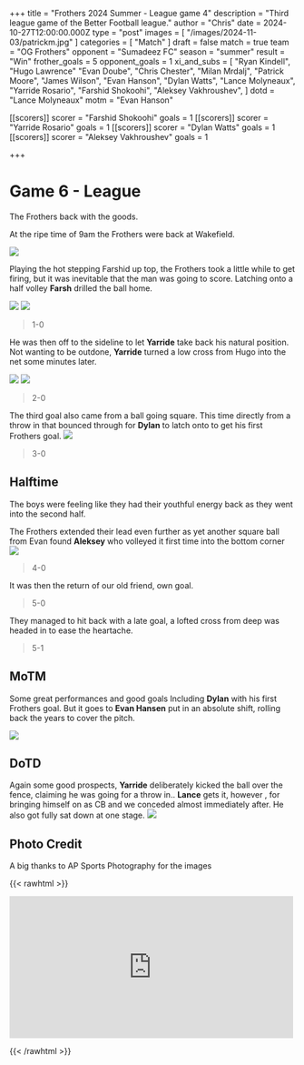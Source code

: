 +++
title = "Frothers 2024 Summer - League game 4"
description = "Third league game of the Better Football league."
author = "Chris"
date = 2024-10-27T12:00:00.000Z
type = "post"
images = [ "/images/2024-11-03/patrickm.jpg" ]
categories = [ "Match" ]
draft = false
match = true
team = "OG Frothers"
opponent = "Sumadeez FC"
season = "summer"
result = "Win"
frother_goals = 5
opponent_goals = 1
xi_and_subs = [
  "Ryan Kindell",
  "Hugo Lawrence"
  "Evan Doube",
  "Chris Chester",
  "Milan Mrdalj",
  "Patrick Moore",
  "James Wilson",
  "Evan Hanson",
  "Dylan Watts",
  "Lance Molyneaux",
  "Yarride Rosario",
  "Farshid Shokoohi",
  "Aleksey Vakhroushev",
]
dotd = "Lance Molyneaux"
motm = "Evan Hanson"

[[scorers]]
scorer = "Farshid Shokoohi"
goals = 1
[[scorers]]
scorer = "Yarride Rosario"
goals = 1
[[scorers]]
scorer = "Dylan Watts"
goals = 1
[[scorers]]
scorer = "Aleksey Vakhroushev"
goals = 1

+++

# Game 6 - League

The Frothers back with the goods.

At the ripe time of 9am the Frothers were back at Wakefield.

![](/images/2024-11-03/lance-farshid.jpg)


Playing the hot stepping Farshid up top, the Frothers took a little while to get firing, but it was inevitable that the man was going to score. Latching onto a half volley **Farsh** drilled the ball home.

![](/images/2024-11-03/farshdi1.jpg)
![](/images/2024-11-03/farshid3.jpg)

> 1-0

He was then off to the sideline to let **Yarride** take back his natural position. Not wanting to be outdone, **Yarride** turned a low cross from Hugo into the net some minutes later.

![](/images/2024-11-03/yarride1.jpg)
![](/images/2024-11-03/yarride2.jpg)


> 2-0

The third goal also came from a ball going square. This time directly from a throw in that bounced through for **Dylan** to latch onto to get his first Frothers goal.
![](/images/2024-11-03/dyl1.jpg)

> 3-0

## Halftime 

The boys were feeling like they had their youthful energy back as they went into the second half. 

The Frothers extended their lead even further as yet another square ball from Evan found **Aleksey** who volleyed it first time into the bottom corner
![](/images/2024-11-03/alksey-balls.jpg)


> 4-0

It was then the return of our old friend, own goal.

> 5-0


They managed to hit back with a late goal, a lofted cross from deep was headed in to ease the heartache. 

> 5-1

## MoTM
Some great performances and good goals Including **Dylan** with his first Frothers goal. But it goes to **Evan Hansen** put in an absolute shift, rolling back the years to cover the pitch. 

![](/images/2024-11-03/evanoperating.jpg)


## DoTD
Again some good prospects, **Yarride** deliberately kicked the ball over the fence, claiming he was going for a throw in..
**Lance** gets it, however , for bringing himself on as CB and we conceded almost immediately after. He also got fully sat down at one stage.
![](/images/2024-11-03/lancedown.jpg)


## Photo Credit
A big thanks to AP Sports Photography for the images

{{< rawhtml >}}
<div class="row">
<iframe src="https://www.facebook.com/plugins/post.php?href=https%3A%2F%2Fwww.facebook.com%2FAPSportsPhotographyNZ%2Fposts%2Fpfbid02UNpzmKYGT4EhKmK5w8tsddoWbdaVSp9KfrLEnhojeBQ15jZk6fbmXu4rGqUJucf2l&show_text=true&width=500" width="500" height="250" style="border:none;overflow:hidden" scrolling="no" frameborder="0" allowfullscreen="true" allow="autoplay; clipboard-write; encrypted-media; picture-in-picture; web-share"></iframe>
</div>

{{< /rawhtml >}}